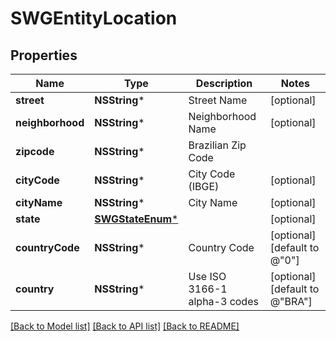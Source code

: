 # SWGEntityLocation

## Properties
Name | Type | Description | Notes
------------ | ------------- | ------------- | -------------
**street** | **NSString*** | Street Name | [optional] 
**neighborhood** | **NSString*** | Neighborhood Name | [optional] 
**zipcode** | **NSString*** | Brazilian Zip Code | 
**cityCode** | **NSString*** | City Code (IBGE) | [optional] 
**cityName** | **NSString*** | City Name | [optional] 
**state** | [**SWGStateEnum***](SWGStateEnum.md) |  | [optional] 
**countryCode** | **NSString*** | Country Code | [optional] [default to @"0"]
**country** | **NSString*** | Use ISO 3166-1 alpha-3 codes | [optional] [default to @"BRA"]

[[Back to Model list]](../README.md#documentation-for-models) [[Back to API list]](../README.md#documentation-for-api-endpoints) [[Back to README]](../README.md)


